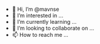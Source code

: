 - 👋 Hi, I’m @mavnse
- 👀 I’m interested in ...
- 🌱 I’m currently learning ...
- 💞️ I’m looking to collaborate on ...
- 📫 How to reach me ...

<!---
mavnse/mavnse is a ✨ special ✨ repository because its `README.md` (this file) appears on your GitHub profile.
You can click the Preview link to take a look at your changes.
--->
